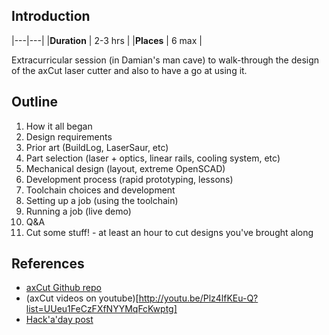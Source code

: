 ## Introduction

|---|---|
|**Duration** | 2-3 hrs  | 
|**Places**   | 6 max    |

Extracurricular session (in Damian's man cave) to walk-through the design of the axCut laser cutter and also to have a go at using it.  


## Outline

1. How it all began
2. Design requirements
3. Prior art (BuildLog, LaserSaur, etc)
4. Part selection (laser + optics, linear rails, cooling system, etc)
5. Mechanical design (layout, extreme OpenSCAD)
6. Development process (rapid prototyping, lessons)
7. Toolchain choices and development
8. Setting up a job (using the toolchain)
9. Running a job (live demo)
10. Q&A
11. Cut some stuff! - at least an hour to cut designs you've brought along

## References

* [axCut Github repo](https://github.com/Axford/axCut)
* (axCut videos on youtube)[http://youtu.be/Plz4lfKEu-Q?list=UUeu1FeCzFXfNYYMqFcKwptg]
* [Hack'a'day post](http://hackaday.com/2014/01/16/axcut-an-open-source-laser-cutter/)
